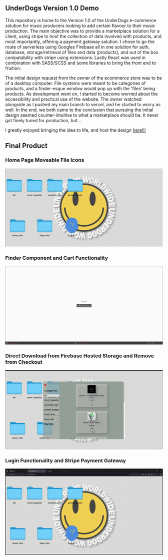## UnderDogs Version 1.0 Demo

This repository is home to the Version 1.0 of the UnderDogs
e-commerce solution for music producers looking to add certain flavour to their music production. The main objective was
to provide a marketplace solution for a client, using stripe to host the collection of data involved with products, and most importantly, offering a payment gateway solution. I chose to go the route of serverless using Googles Firebase all in one solution for auth, database, storage/retrieval of files and data (products), and out of the box compatability with stripe using extensions. Lastly React was used in combination with SASS/SCSS and some libraries to bring the front end to fruition.

The initial design request from the owner of the ecommerce store was to be of a desktop computer. File systems were meant to be categories of products, and a finder-esque window would pop up with the 'files' being products. As development went on, I started to become worried about the accessibility and practical use of the website. The owner watched alongside as I pushed my main branch to vercel, and he started to worry as well. In the end, we both came to the conclusion that pursuing the initial design seemed counter-intuitive to what a marketplace should be. It never got finely tuned for production, but...

I greatly enjoyed bringing the idea to life, and host the design [here!!!](https://underdogs-demo-n1dddd.vercel.app/)

## Final Product

### Home Page Moveable File Icons

!["Home Page"](./docs/Draggable_Components_Homepage.gif)

### Finder Component and Cart Functionality

!["Draggable finder icon, add to cart feature"](./docs/Finder_Cart_Components.gif)

### Direct Download from Firebase Hosted Storage and Remove from Checkout

!["Direct download of free product"](./docs/Download_Checkout.gif)

### Login Functionality and Stripe Payment Gateway

!["Cover Letter Generator"](./docs/Login_Stripe_Checkout.gif)
